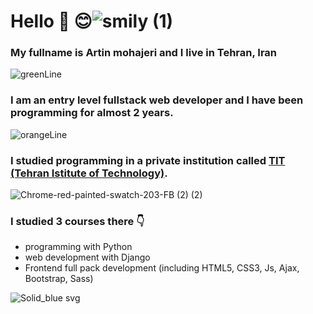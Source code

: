 # Hello 🤚 😊![smily (1)](https://user-images.githubusercontent.com/95845593/226933723-d9c54daa-f39a-419b-972c-450bf1cf931e.png)




### My fullname is Artin mohajeri and I live in Tehran, Iran
![greenLine](https://user-images.githubusercontent.com/95845593/226828391-4c32cd5b-8a54-4ccb-ad0a-a9197cf9e895.png)
### I am an entry level fullstack web developer and I have been programming for almost 2 years. 
![orangeLine](https://user-images.githubusercontent.com/95845593/226828944-dd1a6e23-94bd-4daa-a29b-3b73e8b980e7.png)

### I studied programming in a private institution called [TIT (Tehran Istitute of Technology)](https://www.linkedin.com/company/mft-tit/people/).
![Chrome-red-painted-swatch-203-FB (2) (2)](https://user-images.githubusercontent.com/95845593/226827146-a5c7abde-57a1-49c0-9d41-26b2966c583c.png)

### I studied 3 courses there 👇
* programming with Python
* web development with Django
* Frontend full pack development (including HTML5, CSS3, Js, Ajax, Bootstrap, Sass)

![Solid_blue svg](https://user-images.githubusercontent.com/95845593/226827645-b4dc6ae5-80dc-43bd-a152-61578b6f77f2.png)

